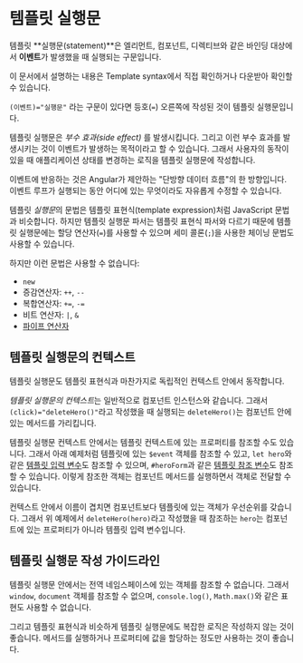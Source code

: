 <!--
# Template statements
-->
# 템플릿 실행문

<!--
A template **statement** responds to an **event** raised by a binding target
such as an element, component, or directive.

<div class="alert is-helpful">

See the <live-example name="template-syntax">Template syntax</live-example> for
the syntax and code snippets in this guide.

</div>

The following template statement appears in quotes to the right of the `=`&nbsp;symbol as in `(event)="statement"`.

<code-example path="template-syntax/src/app/app.component.html" region="context-component-statement" header="src/app/app.component.html"></code-example>

A template statement *has a side effect*.
That's the whole point of an event.
It's how you update application state from user action.

Responding to events is the other side of Angular's "unidirectional data flow".
You're free to change anything, anywhere, during this turn of the event loop.

Like template expressions, template *statements* use a language that looks like JavaScript.
The template statement parser differs from the template expression parser and
specifically supports both basic assignment (`=`) and chaining expressions with <code>;</code>.

However, certain JavaScript and template expression syntax is not allowed:

* <code>new</code>
* increment and decrement operators, `++` and `--`
* operator assignment, such as `+=` and `-=`
* the bitwise operators, such as `|` and `&`
* the [pipe operator](guide/template-expression-operators#pipe)
-->
템플릿 **실행문(statement)**은 엘리먼트, 컴포넌트, 디렉티브와 같은 바인딩 대상에서 **이벤트**가 발생했을 때 실행되는 구문입니다.

<div class="alert is-helpful">

이 문서에서 설명하는 내용은 <live-example name="template-syntax">Template syntax</live-example>에서 직접 확인하거나 다운받아 확인할 수 있습니다.

</div>

`(이벤트)="실행문"` 라는 구문이 있다면 등호(`=`) 오른쪽에 작성된 것이 템플릿 실행문입니다.

<code-example path="template-syntax/src/app/app.component.html" region="context-component-statement" header="src/app/app.component.html"></code-example>

템플릿 실행문은 *부수 효과(side effect)* 를 발생시킵니다.
그리고 이런 부수 효과를 발생시키는 것이 이벤트가 발생하는 목적이라고 할 수 있습니다.
그래서 사용자의 동작이 있을 때 애플리케이션 상태를 변경하는 로직을 템플릿 실행문에 작성합니다.

이벤트에 반응하는 것은 Angular가 제안하는 "단방향 데이터 흐름"의 한 방향입니다.
이벤트 루프가 실행되는 동안 어디에 있는 무엇이라도 자유롭게 수정할 수 있습니다.

템플릿 *실행문*의 문법은 템플릿 표현식(template expression)처럼 JavaScript 문법과 비슷합니다.
하지만 템플릿 실행문 파서는 템플릿 표현식 파서와 다르기 때문에 템플릿 실행문에는 할당 연산자(`=`)를 사용할 수 있으며 세미 콜론(`;`)을 사용한 체이닝 문법도 사용할 수 있습니다.

하지만 이런 문법은 사용할 수 없습니다:

* <code>new</code>
* 증감연산자: `++`, `--`
* 복합연산자: `+=`, `-=`
* 비트 연산자: `|`, `&`
* [파이프 연산자](guide/template-expression-operators#pipe)


<!--
## Statement context
-->
## 템플릿 실행문의 컨텍스트

<!--
As with expressions, statements can refer only to what's in the statement context
such as an event handling method of the component instance.

The *statement context* is typically the component instance.
The *deleteHero* in `(click)="deleteHero()"` is a method of the data-bound component.

<code-example path="template-syntax/src/app/app.component.html" region="context-component-statement" header="src/app/app.component.html"></code-example>

The statement context may also refer to properties of the template's own context.
In the following examples, the template `$event` object,
a [template input variable](guide/built-in-directives#template-input-variable) (`let hero`),
and a [template reference variable](guide/template-reference-variables) (`#heroForm`)
are passed to an event handling method of the component.

<code-example path="template-syntax/src/app/app.component.html" region="context-var-statement" header="src/app/app.component.html"></code-example>

Template context names take precedence over component context names.
In `deleteHero(hero)` above, the `hero` is the template input variable,
not the component's `hero` property.
-->
템플릿 실행문도 템플릿 표현식과 마찬가지로 독립적인 컨텍스트 안에서 동작합니다.

*템플릿 실행문의 컨텍스트*는 일반적으로 컴포넌트 인스턴스와 같습니다.
그래서 `(click)="deleteHero()"`라고 작성했을 때 실행되는 `deleteHero()`는 컴포넌트 안에 있는 메서드를 가리킵니다.

<code-example path="template-syntax/src/app/app.component.html" region="context-component-statement" header="src/app/app.component.html"></code-example>

템플릿 실행문 컨텍스트 안에서는 템플릿 컨텍스트에 있는 프로퍼티를 참조할 수도 있습니다.
그래서 아래 예제처럼 템플릿에 있는 `$event` 객체를 참조할 수 있고, `let hero`와 같은 [템플릿 입력 변수](guide/built-in-directives#template-input-variable)도 참조할 수 있으며, `#heroForm`과 같은 [템플릿 참조 변수](guide/template-reference-variables)도 참조할 수 있습니다.
이렇게 참조한 객체는 컴포넌트 메서드를 실행하면서 객체로 전달할 수 있습니다.

<code-example path="template-syntax/src/app/app.component.html" region="context-var-statement" header="src/app/app.component.html"></code-example>

컨텍스트 안에서 이름이 겹치면 컴포넌트보다 템플릿에 있는 객체가 우선순위를 갖습니다.
그래서 위 예제에서 `deleteHero(hero)`라고 작성했을 때 참조하는 `hero`는 컴포넌트에 있는 프로퍼티가 아니라 템플릿 입력 변수입니다.


<!--
## Statement guidelines
-->
## 템플릿 실행문 작성 가이드라인

<!--
Template statements cannot refer to anything in the global namespace. They
can't refer to `window` or `document`.
They can't call `console.log` or `Math.max`.

As with expressions, avoid writing complex template statements.
A method call or simple property assignment should be the norm.
-->
템플릿 실행문 안에서는 전역 네임스페이스에 있는 객체를 참조할 수 없습니다.
그래서 `window`, `document` 객체를 참조할 수 없으며, `console.log()`, `Math.max()`와 같은 표현도 사용할 수 없습니다.

그리고 템플릿 표현식과 비슷하게 템플릿 실행문에도 복잡한 로직은 작성하지 않는 것이 좋습니다.
메서드를 실행하거나 프로퍼티에 값을 할당하는 정도만 사용하는 것이 좋습니다.